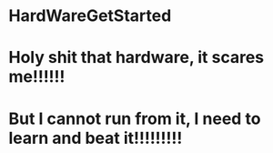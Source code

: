 # HardWareGetStarted

# Holy shit that hardware, it scares me!!!!!!
# But I cannot run from it, I need to learn and beat it!!!!!!!!!
